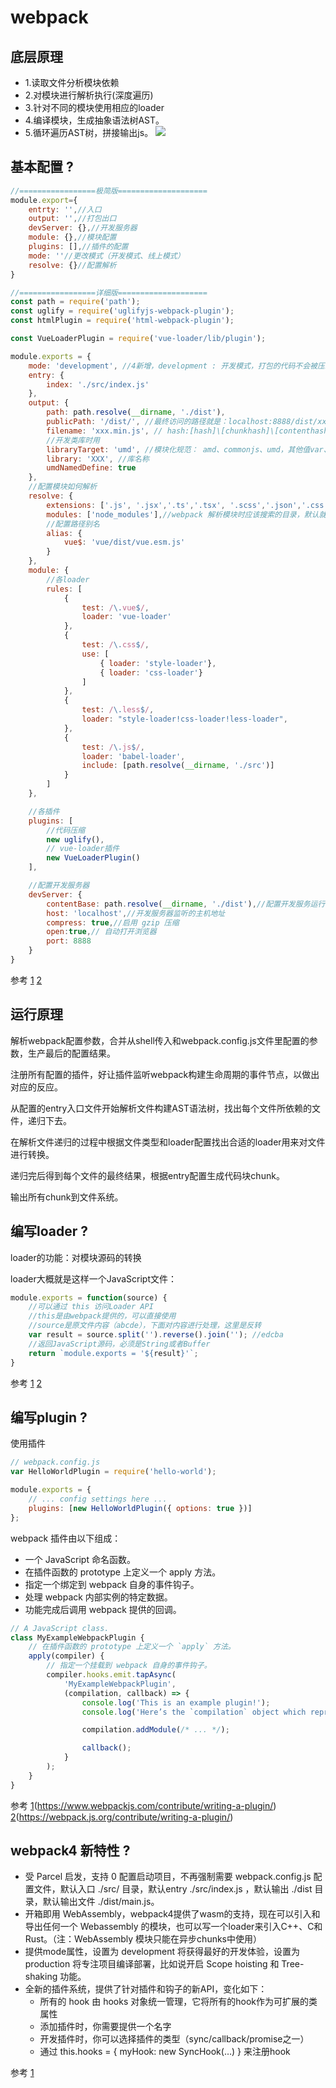 # webpack

## 底层原理
- 1.读取文件分析模块依赖
- 2.对模块进行解析执行(深度遍历)
- 3.针对不同的模块使用相应的loader
- 4.编译模块，生成抽象语法树AST。
- 5.循环遍历AST树，拼接输出js。
![](https://img.alicdn.com/tps/TB1GVGFNXXXXXaTapXXXXXXXXXX-4436-4244.jpg)

## 基本配置 ?

```js
//=================极简版====================
module.export={
    entrty: '',//入口
    output: '',//打包出口
    devServer: {},//开发服务器
    module: {},//模块配置
    plugins: [],//插件的配置
    mode: ''//更改模式（开发模式、线上模式）
    resolve: {}//配置解析
}
```

```js
//=================详细版====================
const path = require('path');
const uglify = require('uglifyjs-webpack-plugin');
const htmlPlugin = require('html-webpack-plugin');

const VueLoaderPlugin = require('vue-loader/lib/plugin');

module.exports = {
    mode: 'development', //4新增，development : 开发模式，打包的代码不会被压缩，开启代码调试；production : 生产模式，则正好反之。
    entry: {
        index: './src/index.js'
    },
    output: {
        path: path.resolve(__dirname, './dist'),
        publicPath: '/dist/', //最终访问的路径就是：localhost:8888/dist/xxx.min.js
        filename: 'xxx.min.js', // hash:[hash]\[chunkhash]\[contenthash]
        //开发类库时用
        libraryTarget: 'umd', //模块化规范： amd、commonjs、umd，其他值var、this等参考[2]
        library: 'XXX', //库名称
        umdNamedDefine: true
    },
    //配置模块如何解析
    resolve: {
        extensions: ['.js', '.jsx','.ts','.tsx', '.scss','.json','.css'],//自动解析确定的扩展,省去你引入组件时写后缀的麻烦
        modules: ['node_modules'],//webpack 解析模块时应该搜索的目录，默认就是node_modules
        //配置路径别名
        alias: {
            vue$: 'vue/dist/vue.esm.js'
        }
    },
    module: {
        //各loader
        rules: [
            {
                test: /\.vue$/,
                loader: 'vue-loader'
            },
            {
                test: /\.css$/,
                use: [
                    { loader: 'style-loader'},
                    { loader: 'css-loader'}
                ]
            },
            {
                test: /\.less$/,
                loader: "style-loader!css-loader!less-loader",
            },
            {
                test: /\.js$/,
                loader: 'babel-loader',
                include: [path.resolve(__dirname, './src')]
            }
        ]
    },

    //各插件
    plugins: [
        //代码压缩
        new uglify(),
        // vue-loader插件
        new VueLoaderPlugin()
    ],

    //配置开发服务器
    devServer: {
        contentBase: path.resolve(__dirname, './dist'),//配置开发服务运行时的文件根目录 （把出口js打包到dist文件夹下，运行目录就是dist）
        host: 'localhost',//开发服务器监听的主机地址 
        compress: true,//启用 gzip 压缩
        open:true,// 自动打开浏览器
        port: 8888
    }
}
```

参考
[1](https://www.jianshu.com/p/ce345815cccc)
[2](https://www.jianshu.com/p/d22f678af5b7)
 
## 运行原理

解析webpack配置参数，合并从shell传入和webpack.config.js文件里配置的参数，生产最后的配置结果。

注册所有配置的插件，好让插件监听webpack构建生命周期的事件节点，以做出对应的反应。

从配置的entry入口文件开始解析文件构建AST语法树，找出每个文件所依赖的文件，递归下去。

在解析文件递归的过程中根据文件类型和loader配置找出合适的loader用来对文件进行转换。

递归完后得到每个文件的最终结果，根据entry配置生成代码块chunk。

输出所有chunk到文件系统。

## 编写loader ?

loader的功能：对模块源码的转换

loader大概就是这样一个JavaScript文件：

```js
module.exports = function(source) {
    //可以通过 this 访问Loader API
    //this是由webpack提供的，可以直接使用
    //source是原文件内容（abcde），下面对内容进行处理，这里是反转
    var result = source.split('').reverse().join(''); //edcba
    //返回JavaScript源码，必须是String或者Buffer
    return `module.exports = '${result}'`;
}
```

参考
[1](https://www.jianshu.com/p/7fa359ffcf8d)
[2](https://www.jianshu.com/p/60a8bd26796c)


## 编写plugin ?
使用插件
```js
// webpack.config.js
var HelloWorldPlugin = require('hello-world');

module.exports = {
    // ... config settings here ...
    plugins: [new HelloWorldPlugin({ options: true })]
};
```
webpack 插件由以下组成：
- 一个 JavaScript 命名函数。
- 在插件函数的 prototype 上定义一个 apply 方法。
- 指定一个绑定到 webpack 自身的事件钩子。
- 处理 webpack 内部实例的特定数据。
- 功能完成后调用 webpack 提供的回调。

```js
// A JavaScript class.
class MyExampleWebpackPlugin {
    // 在插件函数的 prototype 上定义一个 `apply` 方法。
    apply(compiler) {
        // 指定一个挂载到 webpack 自身的事件钩子。
        compiler.hooks.emit.tapAsync(
            'MyExampleWebpackPlugin',
            (compilation, callback) => {
                console.log('This is an example plugin!');
                console.log('Here’s the `compilation` object which represents a single build of assets:', compilation);

                compilation.addModule(/* ... */);

                callback();
            }
        );
    }
}
```

参考
[1](中文)(https://www.webpackjs.com/contribute/writing-a-plugin/)
[2](英文es6)(https://webpack.js.org/contribute/writing-a-plugin/)


## webpack4 新特性 ?
- 受 Parcel 启发，支持 0 配置启动项目，不再强制需要 webpack.config.js 配置文件，默认入口 ./src/ 目录，默认entry ./src/index.js ，默认输出 ./dist 目录，默认输出文件 ./dist/main.js。
- 开箱即用 WebAssembly，webpack4提供了wasm的支持，现在可以引入和导出任何一个 Webassembly 的模块，也可以写一个loader来引入C++、C和Rust。（注：WebAssembly 模块只能在异步chunks中使用）
- 提供mode属性，设置为 development 将获得最好的开发体验，设置为 production 将专注项目编译部署，比如说开启 Scope hoisting 和 Tree-shaking 功能。
- 全新的插件系统，提供了针对插件和钩子的新API，变化如下：
    - 所有的 hook 由 hooks 对象统一管理，它将所有的hook作为可扩展的类属性
    - 添加插件时，你需要提供一个名字
    - 开发插件时，你可以选择插件的类型（sync/callback/promise之一）
    - 通过 this.hooks = { myHook: new SyncHook(…) } 来注册hook

参考
[1](http://louiszhai.github.io/2019/01/04/webpack4/)



